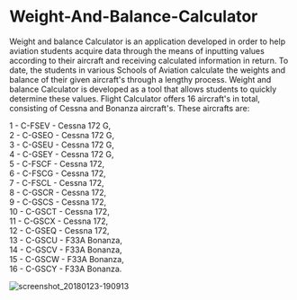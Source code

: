 # Weight-And-Balance-Calculator
Weight and balance Calculator is an application developed in order to help aviation students acquire data through the means of inputting values according to their aircraft and receiving calculated information in return. To date, the students in various Schools of Aviation calculate the weights and balance of their given aircraft's through a lengthy process. Weight and balance Calculator is developed as a tool that allows students to quickly determine these values. Flight Calculator offers 16 aircraft's in total, consisting of Cessna and Bonanza aircraft's. These aircrafts are:

1 - C-FSEV - Cessna 172 G,<br> 2 - C-GSEO - Cessna 172 G,<br> 3 - C-GSEU - Cessna 172 G,<br> 4 - C-GSEY - Cessna 172 G,<br> 5 - C-FSCF - Cessna 172,<br> 6 - C-FSCG - Cessna 172,<br> 7 - C-FSCL - Cessna 172,<br> 8 - C-GSCR - Cessna 172,<br> 9 - C-GSCS - Cessna 172,<br> 10 - C-GSCT - Cessna 172,<br> 11 - C-GSCX - Cessna 172,<br> 12 - C-GSEQ - Cessna 172,<br> 13 - C-GSCU - F33A Bonanza,<br> 14 - C-GSCV - F33A Bonanza,<br> 15 - C-GSCW - F33A Bonanza,<br> 16 - C-GSCY - F33A Bonanza.


![screenshot_20180123-190913](https://user-images.githubusercontent.com/19450714/35310042-73cab0fe-007d-11e8-96d4-d565f7e70ce0.png)
